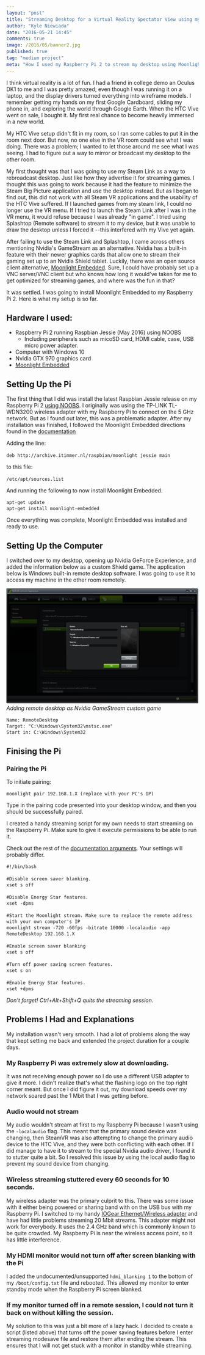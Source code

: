 ```yaml
---
layout: "post"
title: "Streaming Desktop for a Virtual Reality Spectator View using my Raspberry Pi 2"
author: "Kyle Niewiada"
date: "2016-05-21 14:45"
comments: true
image: /2016/05/banner2.jpg
published: true
tag: "medium project"
meta: "How I used my Raspberry Pi 2 to stream my desktop using Moonlight Embedded for my HTC Vive virtual reality spectator view without interfering with SteamVR."
---
```


I think virtual reality is a lot of fun. I had a friend in college demo an Oculus DK1 to me and I was pretty amazed; even though I was running it on a laptop, and the display drivers turned everything into wireframe models. I remember getting my hands on my first Google Cardboard, sliding my phone in, and exploring the world through Google Earth. When the HTC Vive went on sale, I bought it. My first real chance to become heavily immersed in a new world.

My HTC Vive setup didn't fit in my room, so I ran some cables to put it in the room next door. But now, no one else in the VR room could see what I was doing. There was a problem; I wanted to let those around me see what I was seeing. I had to figure out a way to mirror or broadcast my desktop to the other room.

My first thought was that I was going to use my Steam Link as a way to rebroadcast desktop. Just like how they advertise it for streaming games. I thought this was going to work because it had the feature to minimize the Steam Big Picture application and use the desktop instead. But as I began to find out, this did not work with all Steam VR applications and the usability of the HTC Vive suffered. If I launched games from my steam link, I could no longer use the VR menu. If I tried to launch the Steam Link after I was in the VR menu, it would refuse because I was already "in game". I tried using Splashtop (Remote software) to stream it to my device, but it was unable to draw the desktop unless I forced it --this interfered with my Vive yet again.

After failing to use the Steam Link and Splashtop, I came across others mentioning Nvidia's GameStream as an alternative. Nvidia has a built-in feature with their newer graphics cards that allow one to stream their gaming set up to an Nvidia Shield tablet. Luckily, there was an open source client alternative, [Moonlight Embedded](https://github.com/irtimmer/moonlight-embedded). Sure, I could have probably set up a VNC server/VNC client but who knows how long it would've taken for me to get optimized for streaming games, and where was the fun in that?

It was settled. I was going to install Moonlight Embedded to my Raspberry Pi 2. Here is what my setup is so far.

## Hardware I used:

- Raspberry Pi 2 running Raspbian Jessie (May 2016) using NOOBS
  - Including peripherals such as micoSD card, HDMI cable, case, USB micro power adapter.
- Computer with Windows 10
- Nvidia GTX 970 graphics card
- [Moonlight Embedded](https://github.com/irtimmer/moonlight-embedded)

## Setting Up the Pi

The first thing that I did was install the latest Raspbian Jessie release on my Raspberry Pi 2 [using NOOBS](https://www.raspberrypi.org/downloads/noobs/). I originally was using the TP-LINK TL-WDN3200 wireless adapter with my Raspberry Pi to connect on the 5 GHz network. But as I found out later, this was a problematic adapter. After my installation was finished, I followed the Moonlight Embedded directions found in the [documentation](https://github.com/irtimmer/moonlight-embedded/wiki/Packages)

Adding the line:

` deb http://archive.itimmer.nl/raspbian/moonlight jessie main `

to this file:

` /etc/apt/sources.list `


And running the following to now install Moonlight Embedded.

```
apt-get update
apt-get install moonlight-embedded
```

Once everything was complete, Moonlight Embedded was installed and ready to use.

## Setting Up the Computer

I switched over to my desktop, opening up Nvidia GeForce Experience, and added the information below as a custom Shield game. The application below is Windows built-in remote desktop software. I was going to use it to access my machine in the other room remotely.

![Adding remote desktop as Nvidia GameStream custom game](/assets/img/2016/05/GFEWindow.png)*Adding remote desktop as Nvidia GameStream custom game*

```
Name: RemoteDesktop
Target: "C:\Windows\System32\mstsc.exe"
Start in: C:\Windows\System32
```

## Finising the Pi

### Pairing the Pi

To initiate pairing:

```
moonlight pair 192.168.1.X (replace with your PC's IP)
```

Type in the pairing code presented into your desktop window, and then you should be successfully paired.

I created a handy streaming script for my own needs to start streaming on the Raspberry Pi. Make sure to give it execute permissions to be able to run it.

Check out the rest of the [documentation arguments](https://github.com/irtimmer/moonlight-embedded/tree/master/docs). Your settings will probably differ.

```
#!/bin/bash

#Disable screen saver blanking.
xset s off

#Disable Energy Star features.
xset -dpms

#Start the Moonlight stream. Make sure to replace the remote address with your own computer's IP
moonlight stream -720 -60fps -bitrate 10000 -localaudio -app RemoteDesktop 192.168.1.X

#Enable screen saver blanking
xset s off

#Turn off power saving screen features.
xset s on

#Enable Energy Star features.
xset +dpms
```

*Don't forget! Ctrl+Alt+Shift+Q quits the streaming session.*

## Problems I Had and Explanations

My installation wasn't very smooth. I had a lot of problems along the way that kept setting me back and extended the project duration for a couple days.

### My Raspberry Pi was extremely slow at downloading.

It was not receiving enough power so I do use a different USB adapter to give it more. I didn't realize that's what the flashing logo on the top right corner meant. But once I did figure it out, my download speeds over my network soared past the 1 Mbit that I was getting before.

### Audio would not stream

My audio wouldn't stream at first to my Raspberry Pi because I wasn't using the `-localaudio` flag. This meant that the primary sound device was changing, then SteamVR was also attempting to change the primary audio device to the HTC Vive, and they were both conflicting with each other. If I did manage to have it to stream to the special Nvidia audio driver, I found it to stutter quite a bit. So I resolved this issue by using the local audio flag to prevent my sound device from changing.

### Wireless streaming stuttered every 60 seconds for 10 seconds.

My wireless adapter was the primary culprit to this. There was some issue with it either being powered or sharing band with on the USB bus with my Raspberry Pi. I switched to my handy [IOGear Ethernet/Wireless adapter](http://www.amazon.com/IOGEAR-Universal-Ethernet-Adapter-GWU627/dp/B004UAKCS6) and have had little problems streaming 20 Mbit streams. This adapter might not work for everybody. It uses the 2.4 GHz band which is commonly known to be quite crowded. My Raspberry Pi is near the wireless access point, so it has little interference.

### My HDMI monitor would not turn off after screen blanking with the Pi

I added the undocumented/unsupported `hdmi_blanking 1` to the bottom of my `/boot/config.txt` file and rebooted. This allowed my monitor to enter standby mode when the Raspberry Pi screen blanked.

### If my monitor turned off in a remote session, I could not turn it back on without killing the session.

My solution to this was just a bit more of a lazy hack. I decided to create a script (listed above) that turns off the power saving features before I enter streaming modesave file and restore them after ending the stream. This ensures that I will not get stuck with a monitor in standby while streaming.
